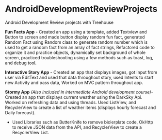 # AndroidDevelopmentReviewProjects
Android Development Review projects with Treehouse

<b>Fun Facts App</b> - Created an app using a template, added Textview and Button to screen and made button display random fun fact, generated Random Fact using Random class to generate random number which is used to get a random fact from an array of fact strings, Refactored code to organize it and practice objects, dynamically set background of whole screen, practiced troubleshooting using a few methods such as toast, log, and debug tool.

<b>Interactive Story App</b> - Created an app that displays images, got input from user via EditText and used that data throughout story, used Intents to start new Activity and pass data, Worked on MVC pattern throughout app.

<b>Stormy App</b> <i>(Also included in intermediate Android development course)</i>- Created an app that displays current weather using the DarkSky Api. Worked on refreshing data and using threads. Used ListView, and RecyclerView to create a list of weather items (displays hourly forecast and Daily forecast).
  - Used Libraries such as ButterKnife to remove biolerplate code, OkHttp to receive JSON data from the API, and RecyclerView to create a RecyclerView List.



